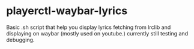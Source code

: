 # playerctl-waybar-lyrics
Basic .sh script that help you display lyrics fetching from lrclib and displaying on waybar (mostly used on youtube.) currently still testing and debugging. 
